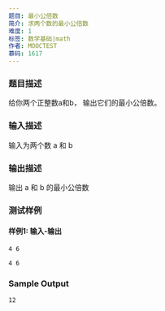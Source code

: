 ```yaml
---
题目: 最小公倍数
简介: 求两个数的最小公倍数
难度: 1
标签: 数学基础|math
作者: MOOCTEST
慕码: 1617
---
```


### 题目描述

给你两个正整数a和b， 输出它们的最小公倍数。

### 输入描述

输入为两个数 a 和 b

### 输出描述

输出 a 和 b 的最小公倍数

### 测试样例

#### 样例1: 输入-输出

```
4 6
```

```
4 6
```

### Sample Output

```
12
```
